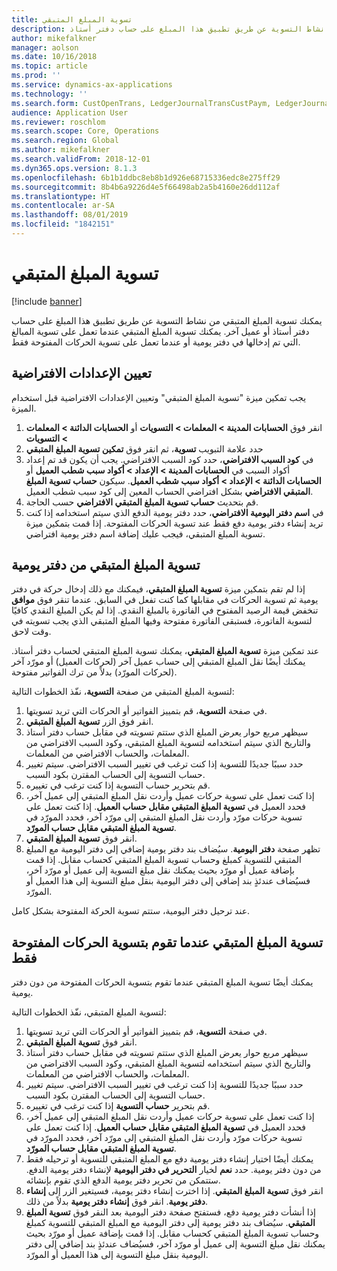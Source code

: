 ```yaml
---
title: تسوية المبلغ المتبقي
description: يمكنك تسوية المبلغ المتبقي من نشاط التسوية عن طريق تطبيق هذا المبلغ على حساب دفتر أستاذ.
author: mikefalkner
manager: aolson
ms.date: 10/16/2018
ms.topic: article
ms.prod: ''
ms.service: dynamics-ax-applications
ms.technology: ''
ms.search.form: CustOpenTrans, LedgerJournalTransCustPaym, LedgerJournalTransVendPaym, VendOpenTrans
audience: Application User
ms.reviewer: roschlom
ms.search.scope: Core, Operations
ms.search.region: Global
ms.author: mikefalkner
ms.search.validFrom: 2018-12-01
ms.dyn365.ops.version: 8.1.3
ms.openlocfilehash: 6b1b1ddbc8eb8b1d926e68715336edc8e275ff29
ms.sourcegitcommit: 8b4b6a9226d4e5f66498ab2a5b4160e26dd112af
ms.translationtype: HT
ms.contentlocale: ar-SA
ms.lasthandoff: 08/01/2019
ms.locfileid: "1842151"
---
```

# <a name="settle-remainder"></a>تسوية المبلغ المتبقي

[!include [banner](../includes/banner.md)]

يمكنك تسوية المبلغ المتبقي من نشاط التسوية عن طريق تطبيق هذا المبلغ على حساب دفتر أستاذ أو عميل آخر. يمكنك تسوية المبلغ المتبقي عندما تعمل على تسوية المبالغ التي تم إدخالها في دفتر يومية أو عندما تعمل على تسوية الحركات المفتوحة فقط.

## <a name="setting-up-defaults"></a>تعيين الإعدادات الافتراضية 
يجب تمكين ميزة "تسوية المبلغ المتبقي"‬ وتعيين الإعدادات الافتراضية قبل استخدام الميزة.

1)  انقر فوق **الحسابات المدينة > المعلمات > التسويات** أو **الحسابات الدائنة > المعلمات > التسويات**
2)  حدد علامة التبويب **تسوية**، ثم انقر فوق **تمكين تسوية المبلغ المتبقي**
3)  في **كود السبب الافتراضي**، حدد كود السبب الافتراضي. يجب أن يكون قد تم إعداد أكواد السبب في **الحسابات المدينة > الإعداد > أكواد سبب شطب العميل‬** أو **الحسابات الدائنة > الإعداد > أكواد سبب شطب العميل‬**. سيكون **حساب تسوية المبلغ المتبقي الافتراضي‬** بشكل افتراضي الحساب المعين إلى كود سبب شطب العميل‬.
3)  قم بتحديث **حساب تسوية المبلغ المتبقي الافتراضي‬** حسب الحاجة.
4)  في **اسم دفتر اليومية الافتراضي**، حدد دفتر يومية الدفع الذي سيتم استخدامه إذا كنت تريد إنشاء دفتر يومية دفع فقط عند تسوية الحركات المفتوحة. إذا قمت بتمكين ميزة تسوية المبلغ المتبقي، فيجب عليك إضافة اسم دفتر يومية افتراضي.

## <a name="settle-remainder-from-a-journal"></a>تسوية المبلغ المتبقي من دفتر يومية
إذا لم تقم بتمكين ميزة **تسوية المبلغ المتبقي**، فيمكنك مع ذلك إدخال حركة في دفتر يومية ثم تسوية الحركات في مقابلها كما كنت تفعل في السابق. عندما تنقر فوق **موافق** تنخفض قيمة الرصيد المفتوح في الفاتورة بالمبلغ النقدي. إذا لم يكن المبلغ النقدي كافيًا لتسوية الفاتورة، فستبقى الفاتورة مفتوحة وفيها المبلغ المتبقي الذي يجب تسويته في وقت لاحق.

عند تمكين ميزة **تسوية المبلغ المتبقي**، يمكنك تسوية المبلغ المتبقي لحساب دفتر أستاذ. يمكنك أيضًا نقل المبلغ المتبقي إلى حساب عميل آخر (لحركات العميل) أو مورّد آخر (لحركات المورّد) بدلاً من ترك الفواتير مفتوحة. 

لتسوية المبلغ المتبقي من صفحة **التسوية**، نفّذ الخطوات التالية:

1)  في صفحة **التسوية**، قم بتمييز الفواتير أو الحركات التي تريد تسويتها.
2)  انقر فوق الزر **تسوية المبلغ المتبقي**.
3)  سيظهر مربع حوار يعرض المبلغ الذي ستتم تسويته في مقابل حساب دفتر أستاذ والتاريخ الذي سيتم استخدامه لتسوية المبلغ المتبقي، وكود السبب الافتراضي من المعلمات، والحساب الافتراضي من المعلمات. 
4)  حدد سببًا جديدًا للتسوية إذا كنت ترغب في تغيير السبب الافتراضي. سيتم تغيير حساب التسوية إلى الحساب المقترن بكود السبب.
5)  قم بتحرير حساب التسوية إذا كنت ترغب في تغييره.
6)  إذا كنت تعمل على تسوية حركات عميل وأردت نقل المبلغ المتبقي إلى عميل آخر، فحدد العميل في  **تسوية المبلغ المتبقي مقابل حساب العميل‬**. إذا كنت تعمل على تسوية حركات مورّد وأردت نقل المبلغ المتبقي إلى مورّد آخر، فحدد المورّد في  **تسوية المبلغ المتبقي مقابل حساب المورّد‬**.
6)  انقر فوق **تسوية المبلغ المتبقي**.
7)  تظهر صفحة **دفتر اليومية**. سيُضاف بند دفتر يومية إضافي إلى دفتر اليومية مع المبلغ المتبقي للتسوية كمبلغ وحساب تسوية المبلغ المتبقي كحساب مقابل. إذا قمت بإضافة عميل أو مورّد بحيث يمكنك نقل مبلغ التسوية إلى عميل أو مورّد آخر، فسيُضاف عندئذٍ بند إضافي إلى دفتر اليومية بنقل مبلغ التسوية إلى هذا العميل أو المورّد.

عند ترحيل دفتر اليومية، ستتم تسوية الحركة المفتوحة بشكل كامل. 

## <a name="settle-remainder-when-you-are-only-settling-open-transactions"></a>تسوية المبلغ المتبقي عندما تقوم بتسوية الحركات المفتوحة فقط
يمكنك أيضًا تسوية المبلغ المتبقي عندما تقوم بتسوية الحركات المفتوحة من دون دفتر يومية.

لتسوية المبلغ المتبقي، نفّذ الخطوات التالية:

1)  في صفحة **التسوية**، قم بتمييز الفواتير أو الحركات التي تريد تسويتها.
2)  انقر فوق **تسوية المبلغ المتبقي**.
3)  سيظهر مربع حوار يعرض المبلغ الذي ستتم تسويته في مقابل حساب دفتر أستاذ والتاريخ الذي سيتم استخدامه لتسوية المبلغ المتبقي، وكود السبب الافتراضي من المعلمات، والحساب الافتراضي من المعلمات. 
4)  حدد سببًا جديدًا للتسوية إذا كنت ترغب في تغيير السبب الافتراضي. سيتم تغيير حساب التسوية إلى الحساب المقترن بكود السبب.
5)  قم بتحرير **حساب التسوية** إذا كنت ترغب في تغييره.
6)  إذا كنت تعمل على تسوية حركات عميل وأردت نقل المبلغ المتبقي إلى عميل آخر، فحدد العميل في  **تسوية المبلغ المتبقي مقابل حساب العميل‬**. إذا كنت تعمل على تسوية حركات مورّد وأردت نقل المبلغ المتبقي إلى مورّد آخر، فحدد المورّد في  **تسوية المبلغ المتبقي مقابل حساب المورّد‬**.
7)  يمكنك أيضًا اختيار إنشاء دفتر يومية دفع مع المبلغ المتبقي للتسوية أو ترحيله فقط من دون دفتر يومية. حدد **نعم** لخيار **التحرير في دفتر اليومية** لإنشاء دفتر يومية الدفع. ستتمكن من تحرير دفتر يومية الدفع الذي تقوم بإنشائه.
8)  انقر فوق **تسوية المبلغ المتبقي**. إذا اخترت إنشاء دفتر يومية، فسيتغير الزر إلى **إنشاء دفتر يومية**. انقر فوق **إنشاء دفتر يومية** بدلاً من ذلك.
9)  إذا أنشأت دفتر يومية دفع، فستفتح صفحة دفتر اليومية بعد النقر فوق **تسوية المبلغ المتبقي**. سيُضاف بند دفتر يومية إلى دفتر اليومية مع المبلغ المتبقي للتسوية كمبلغ وحساب تسوية المبلغ المتبقي كحساب مقابل. إذا قمت بإضافة عميل أو مورّد بحيث يمكنك نقل مبلغ التسوية إلى عميل أو مورّد آخر، فسيُضاف عندئذٍ بند إضافي إلى دفتر اليومية بنقل مبلغ التسوية إلى هذا العميل أو المورّد.
